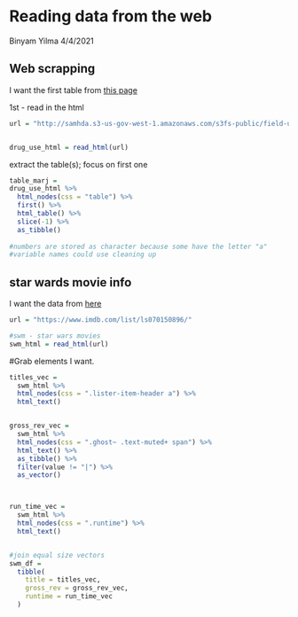 Reading data from the web
================
Binyam Yilma
4/4/2021

## Web scrapping

I want the first table from [this
page](http://samhda.s3-us-gov-west-1.amazonaws.com/s3fs-public/field-uploads/2k15StateFiles/NSDUHsaeShortTermCHG2015.htm)

1st - read in the html

``` r
url = "http://samhda.s3-us-gov-west-1.amazonaws.com/s3fs-public/field-uploads/2k15StateFiles/NSDUHsaeShortTermCHG2015.htm"


drug_use_html = read_html(url)
```

extract the table(s); focus on first one

``` r
table_marj = 
drug_use_html %>% 
  html_nodes(css = "table") %>% 
  first() %>% 
  html_table() %>% 
  slice(-1) %>% 
  as_tibble()
  
#numbers are stored as character because some have the letter "a"
#variable names could use cleaning up
```

## star wards movie info

I want the data from [here](https://www.imdb.com/list/ls070150896/)

``` r
url = "https://www.imdb.com/list/ls070150896/"

#swm - star wars movies
swm_html = read_html(url)
```

\#Grab elements I want.

``` r
titles_vec = 
  swm_html %>% 
  html_nodes(css = ".lister-item-header a") %>% 
  html_text()


gross_rev_vec = 
  swm_html %>% 
  html_nodes(css = ".ghost~ .text-muted+ span") %>% 
  html_text() %>% 
  as_tibble() %>% 
  filter(value != "|") %>% 
  as_vector()



run_time_vec = 
  swm_html %>% 
  html_nodes(css = ".runtime") %>% 
  html_text()


#join equal size vectors
swm_df =
  tibble(
    title = titles_vec,
    gross_rev = gross_rev_vec,
    runtime = run_time_vec
  )
```
